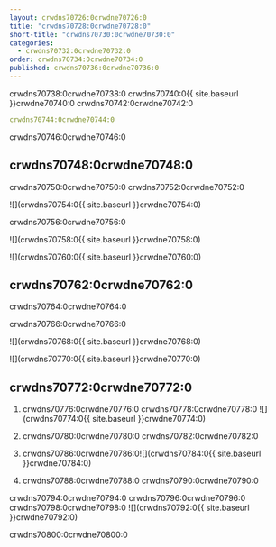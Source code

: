 ```yaml
---
layout: crwdns70726:0crwdne70726:0
title: "crwdns70728:0crwdne70728:0"
short-title: "crwdns70730:0crwdne70730:0"
categories:
  - crwdns70732:0crwdne70732:0
order: crwdns70734:0crwdne70734:0
published: crwdns70736:0crwdne70736:0
---
```

crwdns70738:0crwdne70738:0 crwdns70740:0{{ site.baseurl }}crwdne70740:0 crwdns70742:0crwdne70742:0

```yaml
crwdns70744:0crwdne70744:0
```

crwdns70746:0crwdne70746:0

## crwdns70748:0crwdne70748:0

crwdns70750:0crwdne70750:0 crwdns70752:0crwdne70752:0

![](crwdns70754:0{{ site.baseurl }}crwdne70754:0)

crwdns70756:0crwdne70756:0

![](crwdns70758:0{{ site.baseurl }}crwdne70758:0)

![](crwdns70760:0{{ site.baseurl }}crwdne70760:0)

## crwdns70762:0crwdne70762:0

crwdns70764:0crwdne70764:0

crwdns70766:0crwdne70766:0

![](crwdns70768:0{{ site.baseurl }}crwdne70768:0)

![](crwdns70770:0{{ site.baseurl }}crwdne70770:0)

## crwdns70772:0crwdne70772:0

1. crwdns70776:0crwdne70776:0 crwdns70778:0crwdne70778:0 ![](crwdns70774:0{{ site.baseurl }}crwdne70774:0)

2. crwdns70780:0crwdne70780:0 crwdns70782:0crwdne70782:0

3. crwdns70786:0crwdne70786:0![](crwdns70784:0{{ site.baseurl }}crwdne70784:0)

4. crwdns70788:0crwdne70788:0 crwdns70790:0crwdne70790:0

crwdns70794:0crwdne70794:0 crwdns70796:0crwdne70796:0 crwdns70798:0crwdne70798:0 ![](crwdns70792:0{{ site.baseurl }}crwdne70792:0)

crwdns70800:0crwdne70800:0